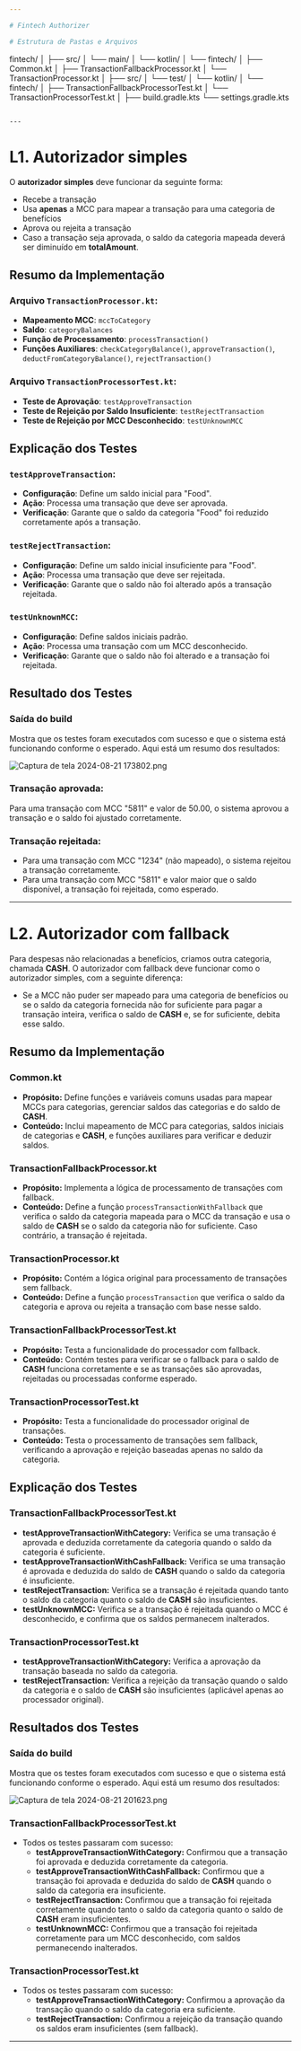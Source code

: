 ```yaml
---

# Fintech Authorizer

# Estrutura de Pastas e Arquivos

```
fintech/
│
├── src/
│   └── main/
│       └── kotlin/
│           └── fintech/
│               ├── Common.kt
│               ├── TransactionFallbackProcessor.kt
│               └── TransactionProcessor.kt
│
├── src/
│   └── test/
│       └── kotlin/
│           └── fintech/
│               ├── TransactionFallbackProcessorTest.kt
│               └── TransactionProcessorTest.kt
│
├── build.gradle.kts
└── settings.gradle.kts
```

---
```


# L1. Autorizador simples

O **autorizador simples** deve funcionar da seguinte forma:
-  Recebe a transação
-  Usa **apenas** a MCC para mapear a transação para uma categoria de benefícios
-  Aprova ou rejeita a transação
-  Caso a transação seja aprovada, o saldo da categoria mapeada deverá ser diminuído em **totalAmount**.

## Resumo da Implementação

### **Arquivo `TransactionProcessor.kt`**:

- **Mapeamento MCC**: `mccToCategory`
- **Saldo**: `categoryBalances`
- **Função de Processamento**: `processTransaction()`
- **Funções Auxiliares**: `checkCategoryBalance()`, `approveTransaction()`, `deductFromCategoryBalance()`, `rejectTransaction()`

### **Arquivo `TransactionProcessorTest.kt`**:

- **Teste de Aprovação**: `testApproveTransaction`
- **Teste de Rejeição por Saldo Insuficiente**: `testRejectTransaction`
- **Teste de Rejeição por MCC Desconhecido**: `testUnknownMCC`

## Explicação dos Testes

### **`testApproveTransaction`**:

- **Configuração**: Define um saldo inicial para "Food".
- **Ação**: Processa uma transação que deve ser aprovada.
- **Verificação**: Garante que o saldo da categoria "Food" foi reduzido corretamente após a transação.

### **`testRejectTransaction`**:

- **Configuração**: Define um saldo inicial insuficiente para "Food".
- **Ação**: Processa uma transação que deve ser rejeitada.
- **Verificação**: Garante que o saldo não foi alterado após a transação rejeitada.

### **`testUnknownMCC`**:

- **Configuração**: Define saldos iniciais padrão.
- **Ação**: Processa uma transação com um MCC desconhecido.
- **Verificação**: Garante que o saldo não foi alterado e a transação foi rejeitada.

## Resultado dos Testes

### Saída do build

Mostra que os testes foram executados com sucesso e que o sistema está funcionando conforme o esperado. Aqui está um resumo dos resultados:

![Captura de tela 2024-08-21 173802.png](assets%2FCaptura%20de%20tela%202024-08-21%20173802.png)

### **Transação aprovada**:

Para uma transação com MCC "5811" e valor de 50.00, o sistema aprovou a transação e o saldo foi ajustado corretamente.

### **Transação rejeitada**:

- Para uma transação com MCC "1234" (não mapeado), o sistema rejeitou a transação corretamente.
- Para uma transação com MCC "5811" e valor maior que o saldo disponível, a transação foi rejeitada, como esperado.

---

# L2. Autorizador com fallback

Para despesas não relacionadas a benefícios, criamos outra categoria, chamada **CASH**.
O autorizador com fallback deve funcionar como o autorizador simples, com a seguinte diferença:
- Se a MCC não puder ser mapeado para uma categoria de benefícios ou se o saldo da categoria fornecida não for suficiente para pagar a transação inteira, verifica o saldo de **CASH** e, se for suficiente, debita esse saldo.

## Resumo da Implementação

### **Common.kt**

- **Propósito:** Define funções e variáveis comuns usadas para mapear MCCs para categorias, gerenciar saldos das categorias e do saldo de **CASH**.
- **Conteúdo:** Inclui mapeamento de MCC para categorias, saldos iniciais de categorias e **CASH**, e funções auxiliares para verificar e deduzir saldos.

### **TransactionFallbackProcessor.kt**

- **Propósito:** Implementa a lógica de processamento de transações com fallback.
- **Conteúdo:** Define a função `processTransactionWithFallback` que verifica o saldo da categoria mapeada para o MCC da transação e usa o saldo de **CASH** se o saldo da categoria não for suficiente. Caso contrário, a transação é rejeitada.

### **TransactionProcessor.kt**

- **Propósito:** Contém a lógica original para processamento de transações sem fallback.
- **Conteúdo:** Define a função `processTransaction` que verifica o saldo da categoria e aprova ou rejeita a transação com base nesse saldo.

### **TransactionFallbackProcessorTest.kt**

- **Propósito:** Testa a funcionalidade do processador com fallback.
- **Conteúdo:** Contém testes para verificar se o fallback para o saldo de **CASH** funciona corretamente e se as transações são aprovadas, rejeitadas ou processadas conforme esperado.

### **TransactionProcessorTest.kt**

- **Propósito:** Testa a funcionalidade do processador original de transações.
- **Conteúdo:** Testa o processamento de transações sem fallback, verificando a aprovação e rejeição baseadas apenas no saldo da categoria.

## Explicação dos Testes

### **TransactionFallbackProcessorTest.kt**

- **testApproveTransactionWithCategory:** Verifica se uma transação é aprovada e deduzida corretamente da categoria quando o saldo da categoria é suficiente.
- **testApproveTransactionWithCashFallback:** Verifica se uma transação é aprovada e deduzida do saldo de **CASH** quando o saldo da categoria é insuficiente.
- **testRejectTransaction:** Verifica se a transação é rejeitada quando tanto o saldo da categoria quanto o saldo de **CASH** são insuficientes.
- **testUnknownMCC:** Verifica se a transação é rejeitada quando o MCC é desconhecido, e confirma que os saldos permanecem inalterados.

### **TransactionProcessorTest.kt**

- **testApproveTransactionWithCategory:** Verifica a aprovação da transação baseada no saldo da categoria.
- **testRejectTransaction:** Verifica a rejeição da transação quando o saldo da categoria e o saldo de **CASH** são insuficientes (aplicável apenas ao processador original).

## Resultados dos Testes

### Saída do build

Mostra que os testes foram executados com sucesso e que o sistema está funcionando conforme o esperado. Aqui está um resumo dos resultados:

![Captura de tela 2024-08-21 201623.png](assets%2FCaptura%20de%20tela%202024-08-21%20201623.png)

### **TransactionFallbackProcessorTest.kt**

- Todos os testes passaram com sucesso:
    - **testApproveTransactionWithCategory:** Confirmou que a transação foi aprovada e deduzida corretamente da categoria.
    - **testApproveTransactionWithCashFallback:** Confirmou que a transação foi aprovada e deduzida do saldo de **CASH** quando o saldo da categoria era insuficiente.
    - **testRejectTransaction:** Confirmou que a transação foi rejeitada corretamente quando tanto o saldo da categoria quanto o saldo de **CASH** eram insuficientes.
    - **testUnknownMCC:** Confirmou que a transação foi rejeitada corretamente para um MCC desconhecido, com saldos permanecendo inalterados.

### **TransactionProcessorTest.kt**

- Todos os testes passaram com sucesso:
    - **testApproveTransactionWithCategory:** Confirmou a aprovação da transação quando o saldo da categoria era suficiente.
    - **testRejectTransaction:** Confirmou a rejeição da transação quando os saldos eram insuficientes (sem fallback).

---